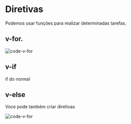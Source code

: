 # Diretivas

Podemos usar funções para realizar determinadas tarefas.

## v-for.

![code-v-for](https://drive.google.com/file/d/1OyOIaEFprsDGPNwezTavu1vuL1Z39cTR/view?usp=sharing)

## v-if
 if do normal
## v-else

Voce pode também criar diretivas

![code-v-for](https://drive.google.com/file/d/1p0Jzbu8I1dzjZooXpCu5rWqjUcovxlRT/view?usp=sharing)
